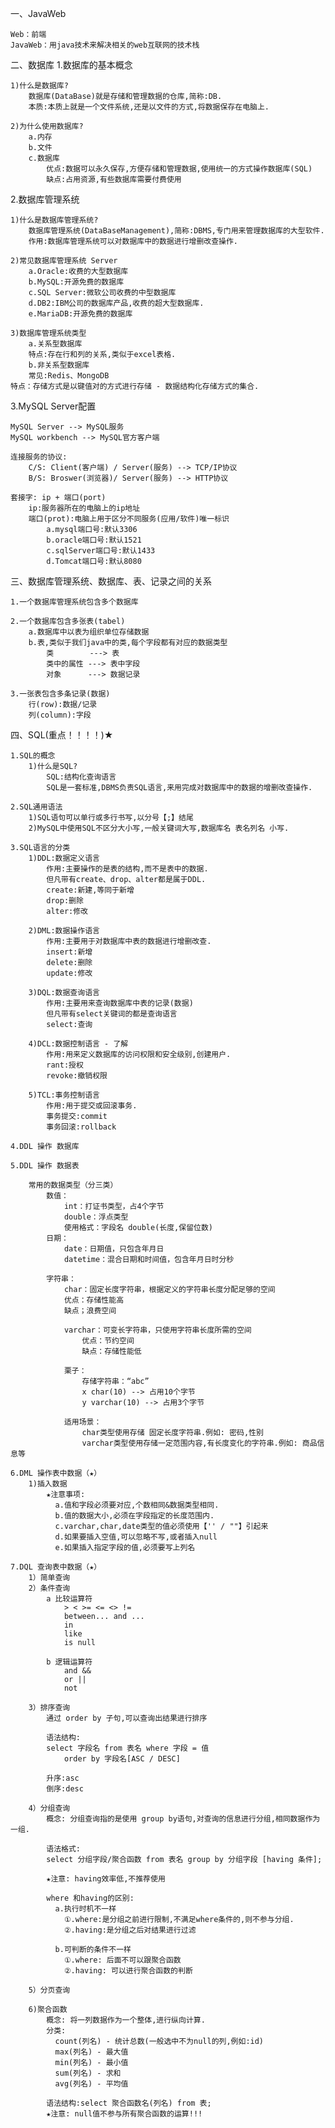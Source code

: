 一、JavaWeb

    Web：前端
    JavaWeb：用java技术来解决相关的web互联网的技术栈

二、数据库
1.数据库的基本概念

    1)什么是数据库?
        数据库(DataBase)就是存储和管理数据的仓库,简称:DB.
        本质:本质上就是一个文件系统,还是以文件的方式,将数据保存在电脑上.

    2)为什么使用数据库?
        a.内存
        b.文件
        c.数据库
            优点:数据可以永久保存,方便存储和管理数据,使用统一的方式操作数据库(SQL)
            缺点:占用资源,有些数据库需要付费使用

2.数据库管理系统

    1)什么是数据库管理系统?
        数据库管理系统(DataBaseManagement),简称:DBMS,专门用来管理数据库的大型软件.
        作用:数据库管理系统可以对数据库中的数据进行增删改查操作.
    
    2)常见数据库管理系统 Server
        a.Oracle:收费的大型数据库
        b.MySQL:开源免费的数据库
        c.SQL Server:微软公司收费的中型数据库
        d.DB2:IBM公司的数据库产品,收费的超大型数据库.
        e.MariaDB:开源免费的数据库
    
    3)数据库管理系统类型
        a.关系型数据库
        特点:存在行和列的关系,类似于excel表格.
        b.非关系型数据库
        常见:Redis、MongoDB
    特点：存储方式是以键值对的方式进行存储 - 数据结构化存储方式的集合.


3.MySQL Server配置

    MySQL Server --> MySQL服务
    MySQL workbench --> MySQL官方客户端

    连接服务的协议:
        C/S: Client(客户端) / Server(服务) --> TCP/IP协议
        B/S: Broswer(浏览器)/ Server(服务) --> HTTP协议
    
    套接字: ip + 端口(port)
        ip:服务器所在的电脑上的ip地址
        端口(prot):电脑上用于区分不同服务(应用/软件)唯一标识
            a.mysql端口号:默认3306
            b.oracle端口号:默认1521
            c.sqlServer端口号:默认1433
            d.Tomcat端口号:默认8080

三、数据库管理系统、数据库、表、记录之间的关系

    1.一个数据库管理系统包含多个数据库

    2.一个数据库包含多张表(tabel)
        a.数据库中以表为组织单位存储数据
        b.表,类似于我们java中的类,每个字段都有对应的数据类型
            类        ---> 表
            类中的属性 ---> 表中字段
            对象      ---> 数据记录

    3.一张表包含多条记录(数据)
        行(row):数据/记录
        列(column):字段

四、SQL(重点！！！！)★

    1.SQL的概念
        1)什么是SQL?
            SQL:结构化查询语言
            SQL是一套标准,DBMS负责SQL语言,来用完成对数据库中的数据的增删改查操作.
    
    2.SQL通用语法
        1)SQL语句可以单行或多行书写,以分号【;】结尾
        2)MySQL中使用SQL不区分大小写,一般关键词大写,数据库名 表名列名 小写.
    
    3.SQL语言的分类
        1)DDL:数据定义语言
            作用:主要操作的是表的结构,而不是表中的数据.
            但凡带有create、drop、alter都是属于DDL.
            create:新建,等同于新增
            drop:删除
            alter:修改
        
        2)DML:数据操作语言
            作用:主要用于对数据库中表的数据进行增删改查.
            insert:新增
            delete:删除
            update:修改
        
        3)DQL:数据查询语言
            作用:主要用来查询数据库中表的记录(数据)
            但凡带有select关键词的都是查询语言
            select:查询
        
        4)DCL:数据控制语言 - 了解
            作用:用来定义数据库的访问权限和安全级别,创建用户.
            rant:授权
            revoke:撤销权限
        
        5)TCL:事务控制语言
            作用:用于提交或回滚事务.
            事务提交:commit
            事务回滚:rollback

    4.DDL 操作 数据库

    5.DDL 操作 数据表

        常用的数据类型（分三类）
            数值：
                int：打证书类型，占4个字节
                double：浮点类型
                使用格式：字段名 double(长度,保留位数)
            日期：
                date：日期值，只包含年月日
                datetime：混合日期和时间值，包含年月日时分秒
        
            字符串：
                char：固定长度字符串，根据定义的字符串长度分配足够的空间
                优点：存储性能高
                缺点；浪费空间
        
                varchar：可变长字符串，只使用字符串长度所需的空间
                    优点：节约空间
                    缺点：存储性能低
            
                栗子：
                    存储字符串：“abc”
                    x char(10) --> 占用10个字节
                    y varchar(10) --> 占用3个字节
            
                适用场景：
                    char类型使用存储 固定长度字符串.例如: 密码,性别
                    varchar类型使用存储一定范围内容,有长度变化的字符串.例如: 商品信息等

    6.DML 操作表中数据（★）
        1)插入数据
            ★注意事项:
              a.值和字段必须要对应,个数相同&数据类型相同.
              b.值的数据大小,必须在字段指定的长度范围内.
              c.varchar,char,date类型的值必须使用【'' / ""】引起来
              d.如果要插入空值,可以忽略不写,或者插入null
              e.如果插入指定字段的值,必须要写上列名

    7.DQL 查询表中数据（★）
        1）简单查询
        2）条件查询
            a 比较运算符
                > < >= <= <> !=
                between... and ...
                in
                like
                is null
    
            b 逻辑运算符
                and &&
                or ||
                not 
        
        3）排序查询
            通过 order by 子句,可以查询出结果进行排序
    
            语法结构:
            select 字段名 from 表名 where 字段 = 值
                order by 字段名[ASC / DESC]
  
            升序:asc
            倒序:desc

        4）分组查询
            概念: 分组查询指的是使用 group by语句,对查询的信息进行分组,相同数据作为一组.
  
            语法格式:
            select 分组字段/聚合函数 from 表名 group by 分组字段 [having 条件];
        
            ★注意: having效率低,不推荐使用
        
            where 和having的区别:
              a.执行时机不一样
                ①.where:是分组之前进行限制,不满足where条件的,则不参与分组.
                ②.having:是分组之后对结果进行过滤
        
              b.可判断的条件不一样
                ①.where: 后面不可以跟聚合函数
                ②.having: 可以进行聚合函数的判断

        5）分页查询

        6)聚合函数
            概念: 将一列数据作为一个整体,进行纵向计算.
            分类:
              count(列名) - 统计总数(一般选中不为null的列,例如:id)
              max(列名) - 最大值
              min(列名) - 最小值
              sum(列名) - 求和
              avg(列名) - 平均值
        
            语法结构:select 聚合函数名(列名) from 表;
            ★注意: null值不参与所有聚合函数的运算!!!
